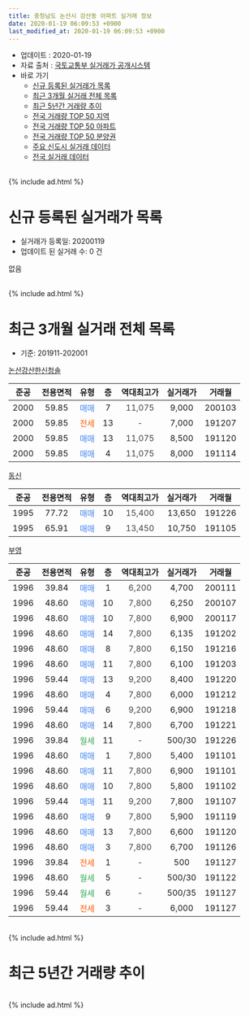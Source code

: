```yaml
---
title: 충청남도 논산시 강산동 아파트 실거래 정보
date: 2020-01-19 06:09:53 +0900
last_modified_at: 2020-01-19 06:09:53 +0900
---
```


* 업데이트 : 2020-01-19
* 자료 출처 : [국토교통부 실거래가 공개시스템](http://rt.molit.go.kr)
* 바로 가기
    * [신규 등록된 실거래가 목록](#신규-등록된-실거래가-목록)
    * [최근 3개월 실거래 전체 목록](#최근-3개월-실거래-전체-목록)
    * [최근 5년간 거래량 추이](#최근-5년간-거래량-추이)
    * [전국 거래량 TOP 50 지역](https://apt-info.github.io/apt-trade-info/최근-3개월-전국에서-가장-거래가-많이-발생한-지역)
    * [전국 거래량 TOP 50 아파트](https://apt-info.github.io/apt-trade-info/최근-3개월-전국에서-가장-거래가-많이-발생한-아파트)
    * [전국 거래량 TOP 50 분양권](https://apt-info.github.io/apt-trade-info/최근-3개월-전국에서-가장-거래가-많이-발생한-분양권)
    * [주요 신도시 실거래 데이터](https://apt-info.github.io/apt-trade-info/주요-신도시)
    * [전국 실거래 데이터](https://apt-info.github.io/apt-trade-info/전국)
<br>
{% include ad.html %}
<br>

# 신규 등록된 실거래가 목록
* 실거래가 등록일: 20200119
* 업데이트 된 실거래 수: 0 건

없음

<br>
{% include ad.html %}
<br>

# 최근 3개월 실거래 전체 목록
* 기준: 201911-202001


[논산강산한신청솔](https://search.naver.com/search.naver?query=%EC%B6%A9%EC%B2%AD%EB%82%A8%EB%8F%84+%EB%85%BC%EC%82%B0%EC%8B%9C+%EA%B0%95%EC%82%B0%EB%8F%99+%EB%85%BC%EC%82%B0%EA%B0%95%EC%82%B0%ED%95%9C%EC%8B%A0%EC%B2%AD%EC%86%94)

|준공|전용면적|유형|층|역대최고가|실거래가|거래월|
|:---:|:---:|:---:|:---:|:---:|:---:|:---:|
|2000|59.85|<span style="color:#4285f3">매매</span>|7|<span style="color:#444444">11,075</span>|9,000|200103|
|2000|59.85|<span style="color:#ff5a00">전세</span>|13|<span style="color:#444444">-</span>|7,000|191207|
|2000|59.85|<span style="color:#4285f3">매매</span>|13|<span style="color:#444444">11,075</span>|8,500|191120|
|2000|59.85|<span style="color:#4285f3">매매</span>|4|<span style="color:#444444">11,075</span>|8,000|191114|

[동신](https://search.naver.com/search.naver?query=%EC%B6%A9%EC%B2%AD%EB%82%A8%EB%8F%84+%EB%85%BC%EC%82%B0%EC%8B%9C+%EA%B0%95%EC%82%B0%EB%8F%99+%EB%8F%99%EC%8B%A0)

|준공|전용면적|유형|층|역대최고가|실거래가|거래월|
|:---:|:---:|:---:|:---:|:---:|:---:|:---:|
|1995|77.72|<span style="color:#4285f3">매매</span>|10|<span style="color:#444444">15,400</span>|13,650|191226|
|1995|65.91|<span style="color:#4285f3">매매</span>|9|<span style="color:#444444">13,450</span>|10,750|191105|

[부영](https://search.naver.com/search.naver?query=%EC%B6%A9%EC%B2%AD%EB%82%A8%EB%8F%84+%EB%85%BC%EC%82%B0%EC%8B%9C+%EA%B0%95%EC%82%B0%EB%8F%99+%EB%B6%80%EC%98%81)

|준공|전용면적|유형|층|역대최고가|실거래가|거래월|
|:---:|:---:|:---:|:---:|:---:|:---:|:---:|
|1996|39.84|<span style="color:#4285f3">매매</span>|1|<span style="color:#444444">6,200</span>|4,700|200111|
|1996|48.60|<span style="color:#4285f3">매매</span>|10|<span style="color:#444444">7,800</span>|6,250|200107|
|1996|48.60|<span style="color:#4285f3">매매</span>|10|<span style="color:#444444">7,800</span>|6,900|200117|
|1996|48.60|<span style="color:#4285f3">매매</span>|14|<span style="color:#444444">7,800</span>|6,135|191202|
|1996|48.60|<span style="color:#4285f3">매매</span>|8|<span style="color:#444444">7,800</span>|6,150|191216|
|1996|48.60|<span style="color:#4285f3">매매</span>|11|<span style="color:#444444">7,800</span>|6,100|191203|
|1996|59.44|<span style="color:#4285f3">매매</span>|13|<span style="color:#444444">9,200</span>|8,400|191220|
|1996|48.60|<span style="color:#4285f3">매매</span>|4|<span style="color:#444444">7,800</span>|6,000|191212|
|1996|59.44|<span style="color:#4285f3">매매</span>|6|<span style="color:#444444">9,200</span>|6,900|191218|
|1996|48.60|<span style="color:#4285f3">매매</span>|14|<span style="color:#444444">7,800</span>|6,700|191221|
|1996|39.84|<span style="color:#34a853">월세</span>|11|<span style="color:#444444">-</span>|500/30|191226|
|1996|48.60|<span style="color:#4285f3">매매</span>|1|<span style="color:#444444">7,800</span>|5,400|191101|
|1996|48.60|<span style="color:#4285f3">매매</span>|11|<span style="color:#444444">7,800</span>|6,900|191101|
|1996|48.60|<span style="color:#4285f3">매매</span>|10|<span style="color:#444444">7,800</span>|5,800|191102|
|1996|59.44|<span style="color:#4285f3">매매</span>|11|<span style="color:#444444">9,200</span>|7,800|191107|
|1996|48.60|<span style="color:#4285f3">매매</span>|9|<span style="color:#444444">7,800</span>|5,900|191119|
|1996|48.60|<span style="color:#4285f3">매매</span>|13|<span style="color:#444444">7,800</span>|6,600|191120|
|1996|48.60|<span style="color:#4285f3">매매</span>|3|<span style="color:#444444">7,800</span>|6,700|191126|
|1996|39.84|<span style="color:#ff5a00">전세</span>|1|<span style="color:#444444">-</span>|500|191127|
|1996|48.60|<span style="color:#34a853">월세</span>|5|<span style="color:#444444">-</span>|500/30|191122|
|1996|59.44|<span style="color:#34a853">월세</span>|6|<span style="color:#444444">-</span>|500/35|191127|
|1996|59.44|<span style="color:#ff5a00">전세</span>|3|<span style="color:#444444">-</span>|6,000|191127|


<br>
{% include ad.html %}
<br>

# 최근 5년간 거래량 추이


<div style="width:100%;">
    <canvas id="deal_progress" height="200"></canvas>
</div>

<script>
new Chart(document.getElementById("deal_progress"), {
    type: 'line',
    data: {
        labels: ['201501','201502','201503','201504','201505','201506','201507','201508','201509','201510','201511','201512','201601','201602','201603','201604','201605','201606','201607','201608','201609','201610','201611','201612','201701','201702','201703','201704','201705','201706','201707','201708','201709','201710','201711','201712','201801','201802','201803','201804','201805','201806','201807','201808','201809','201810','201811','201812','201901','201902','201903','201904','201905','201906','201907','201908','201909','201910','201911','201912','202001'],
        datasets: [{
            label: '매매',
            pointRadius: 1,
            data: [24, 10, 21, 12, 11, 17, 23, 14, 14, 23, 22, 7, 16, 13, 19, 17, 23, 19, 12, 6, 15, 16, 14, 12, 13, 12, 17, 22, 16, 20, 17, 11, 20, 3, 11, 8, 14, 10, 8, 14, 20, 9, 8, 8, 7, 10, 9, 11, 15, 11, 12, 17, 7, 11, 7, 1, 13, 12, 10, 8, 4],
            borderColor: "rgba(255, 201, 14, 1)",
            backgroundColor: "rgba(255, 201, 14, 0.5)",
            fill: false,
            lineTension: 0
        },{
            label: '전월세',
            pointRadius: 1,
            data: [16, 5, 10, 10, 6, 6, 8, 4, 8, 13, 10, 5, 13, 9, 12, 6, 6, 5, 9, 2, 2, 11, 6, 7, 8, 10, 10, 6, 10, 7, 6, 8, 4, 5, 5, 6, 0, 9, 4, 4, 6, 2, 4, 3, 5, 7, 5, 5, 4, 10, 9, 3, 5, 4, 5, 10, 4, 5, 4, 2, 0],
            borderColor: "rgba(0, 141, 185, 1)",
            backgroundColor: "rgba(0, 141, 185, 0.5)",
            fill: false,
            lineTension: 0
        }
        ]
    },
    options: {
        responsive: true,
        title: {
            display: false
        },
        tooltips: {
            mode: 'index',
            intersect: false
        },
        hover: {
            mode: 'nearest',
            intersect: true
        },
        scales: {
            xAxes: [{
                display: true,
                scaleLabel: {
                    display: true,
                    labelString: '년/월'
                }
            }],
            yAxes: [{
                display: true,
                ticks: {
                    suggestedMin: 0,
                },
                scaleLabel: {
                    display: true,
                    labelString: '실거래 수'
                }
            }]
        }
    }
});

</script>


<br>
{% include ad.html %}
<br>

